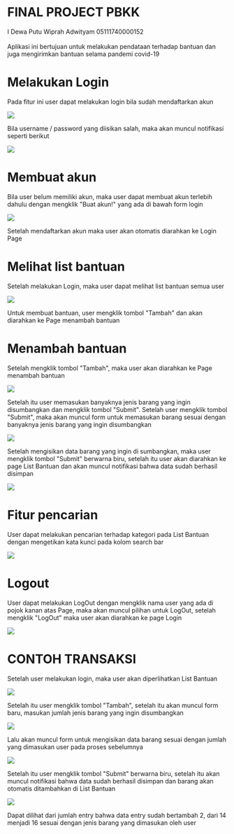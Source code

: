 # FINAL PROJECT PBKK

I Dewa Putu Wiprah Adwityam 05111740000152
<br><br> Aplikasi ini bertujuan untuk melakukan pendataan terhadap bantuan dan juga mengirimkan bantuan selama pandemi covid-19

# Melakukan Login

Pada fitur ini user dapat melakukan login bila sudah mendaftarkan akun

![](image/LoginScreen.png)

Bila username / password yang diisikan salah, maka akan muncul notifikasi seperti berikut

![](image/LoginFailed.png)

# Membuat akun

Bila user belum memiliki akun, maka user dapat membuat akun terlebih dahulu dengan mengklik "Buat akun!" yang ada di bawah form login

![](image/SignUpScreen.png)

Setelah mendaftarkan akun maka user akan otomatis diarahkan ke Login Page

# Melihat list bantuan

Setelah melakukan Login, maka user dapat melihat list bantuan semua user

![](image/ListBantuan.png)

Untuk membuat bantuan, user mengklik tombol "Tambah" dan akan diarahkan ke Page menambah bantuan

# Menambah bantuan

Setelah mengklik tombol "Tambah", maka user akan diarahkan ke Page menambah bantuan

![](image/InputBantuanBlank.png)

Setelah itu user memasukan banyaknya jenis barang yang ingin disumbangkan dan mengklik tombol "Submit". Setelah user mengklik tombol "Submit", maka akan muncul form untuk memasukan barang sesuai dengan banyaknya jenis barang yang ingin disumbangkan

![](image/InputBantuanForm2.png)

Setelah mengisikan data barang yang ingin di sumbangkan, maka user mengklik tombol "Submit" berwarna biru, setelah itu user akan diarahkan ke page List Bantuan dan akan muncul notifikasi bahwa data sudah berhasil disimpan 

![](image/BantuanSuccessSubmit.png)

# Fitur pencarian

User dapat melakukan pencarian terhadap kategori pada List Bantuan dengan mengetikan kata kunci pada kolom search bar

![](image/ListFilter.png)

# Logout

User dapat melakukan LogOut dengan mengklik nama user yang ada di pojok kanan atas Page, maka akan muncul pilihan untuk LogOut, setelah mengklik "LogOut" maka user akan diarahkan ke page Login

![](image/LogOut.png)

# CONTOH TRANSAKSI

Setelah user melakukan login, maka user akan diperlihatkan List Bantuan

![](image/ListBantuan.png)

Setelah itu user mengklik tombol "Tambah", setelah itu akan muncul form baru, masukan jumlah jenis barang yang ingin disumbangkan

![](image/ex_duabarang.png)

Lalu akan muncul form untuk mengisikan data barang sesuai dengan jumlah yang dimasukan user pada proses sebelumnya

![](image/ex_InputBantuanForm.png)

Setelah itu user mengklik tombol "Submit" berwarna biru, setelah itu akan muncul notifikasi bahwa data sudah berhasil disimpan dan barang akan otomatis ditambahkan di List Bantuan

![](image/ex_BantuanSuccessSubmit.png)

Dapat dilihat dari jumlah entry bahwa data entry sudah bertambah 2, dari 14 menjadi 16 sesuai dengan jenis barang yang dimasukan oleh user
